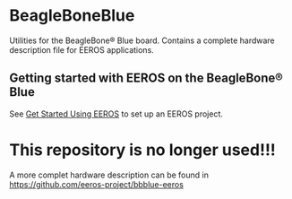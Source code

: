 # BeagleBoneBlue

Utilities for the BeagleBone® Blue board. 
Contains a complete hardware description file for EEROS applications.


## Getting started with EEROS on the BeagleBone® Blue

See [Get Started Using EEROS](https://wiki.eeros.org/getting_started/start) to set up an EEROS project. 

# This repository is no longer used!!!
A more complet hardware description can be found in https://github.com/eeros-project/bbblue-eeros
